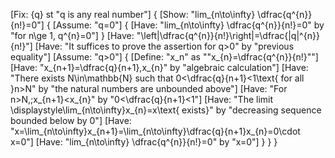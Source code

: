 [Fix: {q} st "q is any real number"]
{
    [Show: "lim_{n\to\infty} \dfrac{q^{n}}{n!}=0"]
    {
        [Assume: "q=0"]
        {
            [Have: "lim_{n\to\infty} \dfrac{q^{n}}{n!}=0" by "for n\ge 1, q^{n}=0"]
        }
        [Have: "\left|\dfrac{q^{n}}{n!}\right|=\dfrac{|q|^{n}}{n!}"]
        [Have: "It suffices to prove the assertion for q>0" by "previous equality"]
        [Assume: "q>0"]
        {
            [Define: "x_n" as ""x_{n}=\dfrac{q^{n}}{n!}""]
            [Have: "x_{n+1}=\dfrac{q}{n+1}\,x_{n}" by "algebraic calculation"]
            [Have: "There exists N\in\mathbb{N} such that 0<\dfrac{q}{n+1}<1\text{ for all }n>N" by "the natural numbers are unbounded above"]
            [Have: "For n>N,\;x_{n+1}<x_{n}" by "0<\dfrac{q}{n+1}<1"]
            [Have: "The limit \displaystyle\lim_{n\to\infty}x_{n}=x\text{ exists}" by "decreasing sequence bounded below by 0"]
            [Have: "x=\lim_{n\to\infty}x_{n+1}=\lim_{n\to\infty}\dfrac{q}{n+1}x_{n}=0\cdot x=0"]
            [Have: "lim_{n\to\infty} \dfrac{q^{n}}{n!}=0" by "x=0"]
        }
    }
}